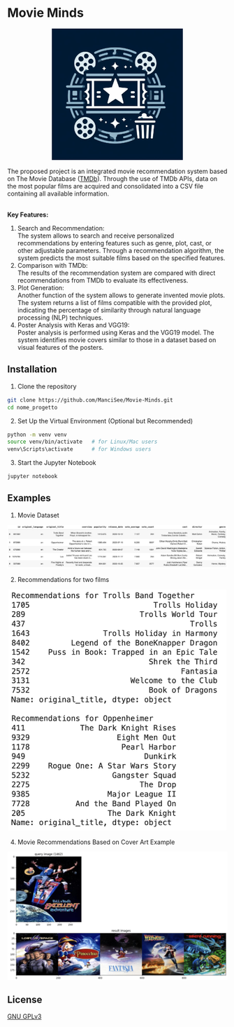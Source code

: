 # Movie Minds
<p align="center"><img src="./images/logo.jpeg" alt="logo" width="300"/></p>

The proposed project is an integrated movie recommendation system based on The Movie Database ([TMDb](https://www.themoviedb.org/)). Through the use of TMDb APIs, data on the most popular films are acquired and consolidated into a CSV file containing all available information. <br/><br/>

**Key Features:**
1. Search and Recommendation:<br/>
The system allows to search and receive personalized recommendations by entering features such as genre, plot, cast, or other adjustable parameters.
Through a recommendation algorithm, the system predicts the most suitable films based on the specified features.
2. Comparison with TMDb:<br/>
The results of the recommendation system are compared with direct recommendations from TMDb to evaluate its effectiveness.
3. Plot Generation: <br/>
Another function of the system allows to generate invented movie plots.
The system returns a list of films compatible with the provided plot, indicating the percentage of similarity through natural language processing (NLP) techniques.
4. Poster Analysis with Keras and VGG19:<br/>
Poster analysis is performed using Keras and the VGG19 model.
The system identifies movie covers similar to those in a dataset based on visual features of the posters.

## Installation
1. Clone the repository

```bash
git clone https://github.com/ManciSee/Movie-Minds.git
cd nome_progetto
```
2. Set Up the Virtual Environment (Optional but Recommended)
```bash
python -m venv venv
source venv/bin/activate   # for Linux/Mac users
venv\Scripts\activate      # for Windows users
```
3. Start the Jupyter Notebook
```bash
jupyter notebook
```

## Examples
1. Movie Dataset
<p align="center"><img src="./images/dataset.png" alt="dataset" /></p>

2. Recommendations for two films
<p align="center"><img src="./images/recommendations.png" alt="recommendations" width="500" /></p>

4. Movie Recommendations Based on Cover Art Example
<p align="center"><img src="./images/poster recommendations.png" alt="dataset" /></p>

## License
[GNU GPLv3](https://choosealicense.com/licenses/gpl-3.0/)





    
